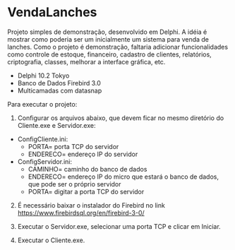 # VendaLanches
Projeto simples de demonstração, desenvolvido em Delphi. A idéia é mostrar como poderia ser um inicialmente um sistema para venda de lanches. Como o projeto é demonstração, faltaria adicionar funcionalidades como controle de estoque, financeiro, cadastro de clientes, relatórios, criptografia, classes, melhorar a interface gráfica, etc.

- Delphi 10.2 Tokyo
- Banco de Dados Firebird 3.0
- Multicamadas com datasnap

Para executar o projeto:

1) Configurar os arquivos abaixo, que devem ficar no mesmo diretório do Cliente.exe e Servidor.exe:

- ConfigCliente.ini: 
  - PORTA= porta TCP do servidor
  - ENDERECO= endereço IP do servidor
- ConfigServidor.ini:
  - CAMINHO= caminho do banco de dados
  - ENDERECO= endereço IP do micro que estará o banco de dados, que pode ser o próprio servidor
  - PORTA= digitar a porta TCP do servidor

2) É necessário baixar o instalador do Firebird no link https://www.firebirdsql.org/en/firebird-3-0/

3) Executar o Servidor.exe, selecionar uma porta TCP e clicar em Iniciar.

4) Executar o Cliente.exe.
